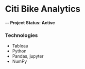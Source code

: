 # Citi Bike Analytics

#### -- Project Status: Active

### Technologies
* Tableau
* Python
* Pandas, jupyter
* NumPy